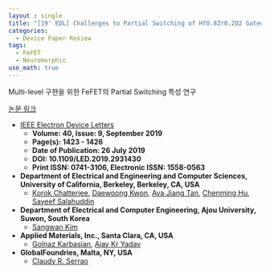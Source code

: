 ```yaml
---
layout : single
title: "[19' EDL] Challenges to Partial Switching of Hf0.8Zr0.2O2 Gated Ferroelectric FET for Multilevel/Analog or Low-Voltage Memory Operation"
categories: 
  - Device Paper Review
tags:
  - FeFET   
  - Neuromorphic
use_math: true
---
```


Multi-level 구현을 위한 FeFET의 Partial Switching 특성 연구


[논문 링크](https://ieeexplore.ieee.org/document/8777131)     

- [IEEE Electron Device Letters](https://ieeexplore.ieee.org/xpl/RecentIssue.jsp?punumber=55)   
  - **Volume: 40, Issue: 9, September 2019**   
  - **Page(s): 1423 - 1426**  
  - **Date of Publication: 26 July 2019**   
  - **DOI: 10.1109/LED.2019.2931430**    
  - **Print ISSN: 0741-3106, Electronic ISSN: 1558-0563**   
- **Department of Electrical and Engineering and Computer Sciences, University of California, Berkeley, Berkeley, CA, USA**    
  - [Korok Chatterjee](https://ieeexplore.ieee.org/author/37085694791), [Daewoong Kwon](https://ieeexplore.ieee.org/author/37402105900), [Ava Jiang Tan](https://ieeexplore.ieee.org/author/37086019030), [Chenming Hu](https://ieeexplore.ieee.org/author/37087563157), [Sayeef Salahuddin](https://ieeexplore.ieee.org/author/37293958100)   
- **Department of Electrical and Computer Engineering, Ajou University, Suwon, South Korea**
  - [Sangwan Kim](https://ieeexplore.ieee.org/author/37279290500)    
- **Applied Materials, Inc., Santa Clara, CA, USA**
  - [Golnaz Karbasian](https://ieeexplore.ieee.org/author/38474104600), [Ajay Kr Yadav](https://ieeexplore.ieee.org/author/37086025209)   
- **GlobalFoundries, Malta, NY, USA**   
  - [Claudy R. Serrao](https://ieeexplore.ieee.org/author/37086181127)   


&nbsp;
